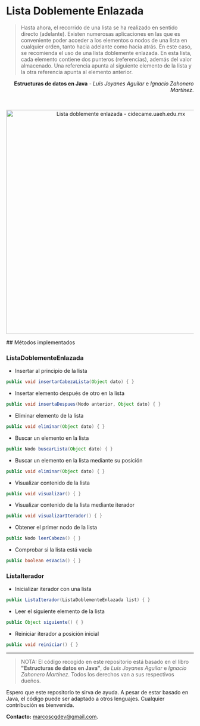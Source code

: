 # Lista Doblemente Enlazada

>Hasta ahora, el recorrido de una lista se ha realizado en sentido directo (adelante). Existen numerosas aplicaciones en las que es conveniente poder acceder a los elementos o nodos de una lista en cualquier orden, tanto hacia adelante como hacia atrás. En este caso, se recomienda el uso de una lista doblemente enlazada. En esta lista, cada elemento contiene dos punteros (referencias), además del valor almacenado. Una referencia apunta al siguiente elemento de la lista y la otra referencia apunta al elemento anterior.

<p align="right"><b>Estructuras de datos en Java</b> - <i>Luis Joyanes Aguilar</i> e <i>Ignacio Zahonero Martínez</i>.</p>

<br/>

<p align="center"><img src="http://cidecame.uaeh.edu.mx/lcc/mapa/PROYECTO/libro9/listas_doblemente_enlazadas.jpg" alt="Lista doblemente enlazada - cidecame.uaeh.edu.mx" width="600"/></p>
## Métodos implementados

### ListaDoblementeEnlazada

- Insertar al principio de la lista
```java
public void insertarCabezaLista(Object dato) { }
```

- Insertar elemento después de otro en la lista
```java
public void insertaDespues(Nodo anterior, Object dato) { }
```

- Eliminar elemento de la lista
```java
public void eliminar(Object dato) { }
```

- Buscar un elemento en la lista
```java
public Nodo buscarLista(Object dato) { }
```

- Buscar un elemento en la lista mediante su posición
```java
public void eliminar(Object dato) { }
```

- Visualizar contenido de la lista
```java
public void visualizar() { }
```

- Visualizar contenido de la lista mediante iterador
```java
public void visualizarIterador() { }
```

- Obtener el primer nodo de la lista
```java
public Nodo leerCabeza() { }
```

- Comprobar si la lista está vacía
```java
public boolean esVacia() { }
```

### ListaIterador

- Inicializar iterador con una lista
```java
public ListaIterador(ListaDoblementeEnlazada list) { }
```

- Leer el siguiente elemento de la lista
```java
public Object siguiente() { }
```

- Reiniciar iterador a posición inicial
```java
public void reiniciar() { }
```

---

> NOTA: El código recogido en este repositorio está basado en el libro **"Estructuras de datos en Java"**, de _Luis Joyanes Aguilar_ e _Ignacio Zahonero Martínez_. Todos los derechos van a sus respectivos dueños.

Espero que este repositorio te sirva de ayuda. A pesar de estar basado en Java, el código puede ser adaptado a otros lenguajes. Cualquier contribución es bienvenida.

**Contacto:** [marcoscgdev@gmail.com](mailto:marcoscgdev@gmail.com).